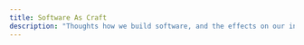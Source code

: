 ```yaml
---
title: Software As Craft
description: "Thoughts how we build software, and the effects on our industry."
---
```

